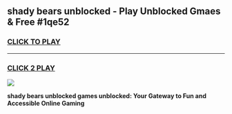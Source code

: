 
## shady bears unblocked - Play Unblocked Gmaes & Free #1qe52
<h3>
<a href="https://news.freeplayer.one?title=shady_bears_unblocked&ref=26F">CLICK TO PLAY</a></h3>
<hr>

<h3>
<a href="https://news.freeplayer.one?title=shady_bears_unblocked&ref=26F">CLICK 2 PLAY</a>
  
</h3>

<a href="https://news.freeplayer.one?title=shady_bears_unblocked&ref=26F/"><img src="https://clearcache.store/games.png"></a>


**shady bears unblocked games unblocked: Your Gateway to Fun and Accessible Online Gaming**
